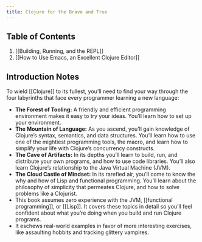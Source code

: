 ```yaml
---
title: Clojure for the Brave and True
---
```


## Table of Contents

1.  [[Building, Running, and the REPL]]
2.  [[How to Use Emacs, an Excellent Clojure Editor]]

## Introduction Notes

To wield [[Clojure]] to its fullest, you’ll need to find your way through the four labyrinths that face every programmer learning a new language:

-   **The Forest of Tooling:** A friendly and efficient programming environment makes it easy to try your ideas. You’ll learn how to set up your environment.
-   **The Mountain of Language:** As you ascend, you’ll gain knowledge of Clojure’s syntax, semantics, and data structures. You’ll learn how to use one of the mightiest programming tools, the macro, and learn how to simplify your life with Clojure’s concurrency constructs.
-   **The Cave of Artifacts:** In its depths you’ll learn to build, run, and distribute your own programs, and how to use code libraries. You’ll also learn Clojure’s relationship to the Java Virtual Machine (JVM).
-   **The Cloud Castle of Mindset:** In its rarefied air, you’ll come to know the why and how of Lisp and functional programming. You’ll learn about the philosophy of simplicity that permeates Clojure, and how to solve problems like a Clojurist.
-   This book assumes zero experience with the JVM, [[functional programming]], or [[Lisp]]. It covers these topics in detail so you’ll feel confident about what you’re doing when you build and run Clojure programs.
-   It eschews real-world examples in favor of more interesting exercises, like assaulting hobbits and tracking glittery vampires.

